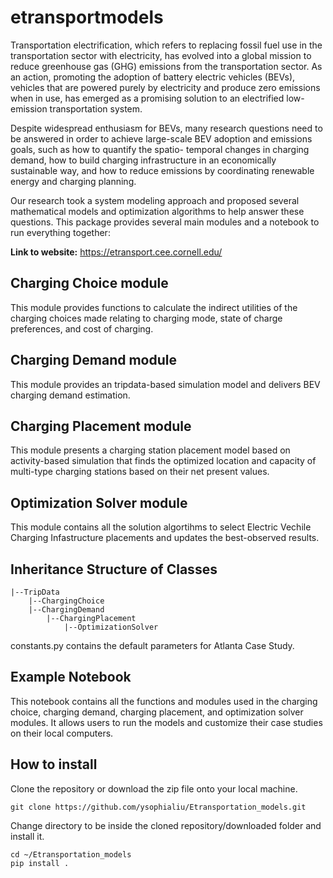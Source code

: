 # etransportmodels

Transportation electrification, which refers to replacing fossil fuel use in the transportation sector with electricity, has evolved into a global mission to reduce greenhouse gas (GHG) emissions from the transportation sector. As an action, promoting the adoption of battery electric vehicles (BEVs), vehicles that are powered purely by electricity and produce zero emissions when in use, has emerged as a promising solution to an electrified low-emission transportation system.

Despite widespread enthusiasm for BEVs, many research questions need to be answered in order to achieve large-scale BEV adoption and emissions goals, such as how to quantify the spatio- temporal changes in charging demand, how to build charging infrastructure in an economically sustainable way, and how to reduce emissions by coordinating renewable energy and charging planning.

Our research took a system modeling approach and proposed several mathematical models and optimization algorithms to help answer these questions. This package provides several main modules and a notebook to run everything together:

**Link to website:** https://etransport.cee.cornell.edu/

## Charging Choice module
This module provides functions to calculate the indirect utilities of the charging choices made relating to charging mode, state of charge preferences, and cost of charging.

## Charging Demand module
This module provides an tripdata-based simulation model and delivers BEV charging demand estimation.

## Charging Placement module
This module presents a charging station placement model based on activity-based simulation that finds the optimized location and capacity of multi-type charging stations based on their net present values.

## Optimization Solver module
This module contains all the solution algortihms to select Electric Vechile Charging Infastructure placements and updates the best-observed results.

## Inheritance Structure of Classes
```
|--TripData
    |--ChargingChoice
    |--ChargingDemand
        |--ChargingPlacement
            |--OptimizationSolver
```
constants.py contains the default parameters for Atlanta Case Study.
                                        
## Example Notebook
This notebook contains all the functions and modules used in the charging choice, charging demand, charging placement, and optimization solver modules. It allows users to run the models and customize their case studies on their local computers.

## How to install
Clone the repository or download the zip file onto your local machine.

```
git clone https://github.com/ysophialiu/Etransportation_models.git
```

Change directory to be inside the cloned repository/downloaded folder and install it.
```
cd ~/Etransportation_models
pip install .
```